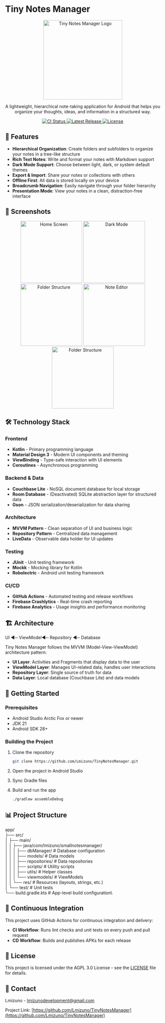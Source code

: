 # Tiny Notes Manager

<p align="center">
  <img src="docs/images/app_logo.png" alt="Tiny Notes Manager Logo" width="256"/>
</p>

<p align="center">
  A lightweight, hierarchical note-taking application for Android that helps you organize your thoughts, ideas, and information in a structured way.
</p>

<p align="center">
  <a href="https://github.com/Lmizuno/TinyNotesManager/actions/workflows/android-ci.yml">
    <img src="https://github.com/Lmizuno/TinyNotesManager/actions/workflows/android-ci.yml/badge.svg" alt="CI Status"/>
  </a>
  <a href="https://github.com/Lmizuno/TinyNotesManager/releases">
    <img src="https://img.shields.io/github/v/release/Lmizuno/TinyNotesManager" alt="Latest Release"/>
  </a>
  <a href="LICENSE">
    <img src="https://img.shields.io/github/license/Lmizuno/TinyNotesManager" alt="License"/>
  </a>
</p>

## 📱 Features

- **Hierarchical Organization**: Create folders and subfolders to organize your notes in a tree-like structure
- **Rich Text Notes**: Write and format your notes with Markdown support
- **Dark Mode Support**: Choose between light, dark, or system default themes
- **Export & Import**: Share your notes or collections with others
- **Offline First**: All data is stored locally on your device
- **Breadcrumb Navigation**: Easily navigate through your folder hierarchy
- **Presentation Mode**: View your notes in a clean, distraction-free interface

## 📸 Screenshots

<p align="center">
  <img src="docs/images/screenshot_home.png" width="200" alt="Home Screen"/>
  <img src="docs/images/screenshot_dark.png" width="200" alt="Dark Mode"/>
  <img src="docs/images/screenshot_folders.png" width="200" alt="Folder Structure"/>
  <img src="docs/images/screenshot_note.png" width="200" alt="Note Editor"/>
  <img src="docs/images/screenshot_view.png" width="200" alt="Folder Structure"/>
</p>

## 🛠️ Technology Stack

### Frontend
- **Kotlin** - Primary programming language
- **Material Design 3** - Modern UI components and theming
- **ViewBinding** - Type-safe interaction with UI elements
- **Coroutines** - Asynchronous programming

### Backend & Data
- **Couchbase Lite** - NoSQL document database for local storage
- **Room Database** - (Deactivated) SQLite abstraction layer for structured data 
- **Gson** - JSON serialization/deserialization for data sharing

### Architecture
- **MVVM Pattern** - Clean separation of UI and business logic
- **Repository Pattern** - Centralized data management
- **LiveData** - Observable data holder for UI updates

### Testing
- **JUnit** - Unit testing framework
- **Mockk** - Mocking library for Kotlin
- **Robolectric** - Android unit testing framework

### CI/CD
- **GitHub Actions** - Automated testing and release workflows
- **Firebase Crashlytics** - Real-time crash reporting
- **Firebase Analytics** - Usage insights and performance monitoring

## 🏗️ Architecture

UI ◄─ ViewModel◄─ Repository ◄─ Database

Tiny Notes Manager follows the MVVM (Model-View-ViewModel) architecture pattern:

- **UI Layer**: Activities and Fragments that display data to the user
- **ViewModel Layer**: Manages UI-related data, handles user interactions
- **Repository Layer**: Single source of truth for data
- **Data Layer**: Local database (Couchbase Lite) and data models

## 🚀 Getting Started

### Prerequisites
- Android Studio Arctic Fox or newer
- JDK 21
- Android SDK 28+

### Building the Project
1. Clone the repository
   ```bash
   git clone https://github.com/Lmizuno/TinyNotesManager.git
   ```

2. Open the project in Android Studio

3. Sync Gradle files

4. Build and run the app
   ```bash
   ./gradlew assembleDebug
   ```

## 📊 Project Structure
app/\
├── src/\
│ ├── main/\
│ │ ├── java/com/lmizuno/smallnotesmanager/\
│ │ │ ├── dbManager/ # Database configuration\
│ │ │ ├── models/ # Data models \
│ │ │ ├── repositories/ # Data repositories\
│ │ │ ├── scripts/ # Utility scripts\
│ │ │ ├── utils/ # Helper classes\
│ │ │ └── viewmodels/ # ViewModels\
│ │ └── res/ # Resources (layouts, strings, etc.)\
│ └── test/ # Unit tests\
└── build.gradle.kts # App-level build configuration\

## 🔄 Continuous Integration

This project uses GitHub Actions for continuous integration and delivery:

- **CI Workflow**: Runs lint checks and unit tests on every push and pull request
- **CD Workflow**: Builds and publishes APKs for each release

## 📝 License

This project is licensed under the AGPL 3.0 License - see the [LICENSE](https://github.com/Lmizuno/TinyNotesManager?tab=AGPL-3.0-1-ov-file) file for details.

## 📧 Contact

Lmizuno - [lmizunodevelopment@gmail.com](mailto:lmizunodevelopment@gmail.com)

Project Link: [https://github.com/Lmizuno/TinyNotesManager](https://github.com/Lmizuno/TinyNotesManager)
